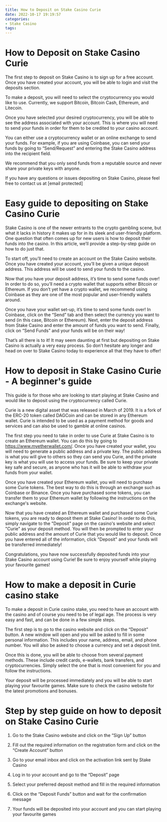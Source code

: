 ```yaml
---
title: How to Deposit on Stake Casino Curie
date: 2022-10-17 19:19:57
categories:
- Stake Casino
tags:
---
```



#  How to Deposit on Stake Casino Curie

The first step to deposit on Stake Casino is to sign up for a free account. Once you have created your account, you will be able to login and visit the deposits section.

To make a deposit, you will need to select the cryptocurrency you would like to use. Currently, we support Bitcoin, Bitcoin Cash, Ethereum, and Litecoin.

Once you have selected your desired cryptocurrency, you will be able to see the address associated with your account. This is where you will need to send your funds in order for them to be credited to your casino account.

You can either use a cryptocurrency wallet or an online exchange to send your funds. For example, if you are using Coinbase, you can send your funds by going to “Send/Request” and entering the Stake Casino address into the recipient field.

We recommend that you only send funds from a reputable source and never share your private keys with anyone.

If you have any questions or issues depositing on Stake Casino, please feel free to contact us at [email protected]

#  Easy guide to depositing on Stake Casino Curie 

Stake Casino is one of the newer entrants to the crypto gambling scene, but what it lacks in history it makes up for in its sleek and user-friendly platform. One question that often comes up for new users is how to deposit their funds into the casino. In this article, we’ll provide a step-by-step guide on how to do just that.

To start off, you’ll need to create an account on the Stake Casino website. Once you have created your account, you’ll be given a unique deposit address. This address will be used to send your funds to the casino.

Now that you have your deposit address, it’s time to send some funds over! In order to do so, you’ll need a crypto wallet that supports either Bitcoin or Ethereum. If you don’t yet have a crypto wallet, we recommend using Coinbase as they are one of the most popular and user-friendly wallets around.

Once you have your wallet set-up, it’s time to send some funds over! In Coinbase, click on the “Send” tab and then select the currency you want to send (in this case, Bitcoin or Ethereum). Next, enter the deposit address from Stake Casino and enter the amount of funds you want to send. Finally, click on “Send Funds” and your funds will be on their way!

That’s all there is to it! It may seem daunting at first but depositing on Stake Casino is actually a very easy process. So don’t hesitate any longer and head on over to Stake Casino today to experience all that they have to offer!

#   How to deposit in Stake Casino Curie - A beginner's guide

This guide is for those who are looking to start playing at Stake Casino and would like to deposit using the cryptocurrency called Curie.

Curie is a new digital asset that was released in March of 2019. It is a fork of the ERC-20 token called DAGCoin and can be stored in any Ethereum wallet. Curie is intended to be used as a payment method for goods and services and can also be used to gamble at online casinos.

The first step you need to take in order to use Curie at Stake Casino is to create an Ethereum wallet. You can do this by going to https://www.myetherwallet.com/. Once you have created your wallet, you will need to generate a public address and a private key. The public address is what you will give to others so they can send you Curie, and the private key is what you will use to access your funds. Be sure to keep your private key safe and secure, as anyone who has it will be able to withdraw your funds from your wallet.

Once you have created your Ethereum wallet, you will need to purchase some Curie tokens. The best way to do this is through an exchange such as Coinbase or Binance. Once you have purchased some tokens, you can transfer them to your Ethereum wallet by following the instructions on the exchange's website.

Now that you have created an Ethereum wallet and purchased some Curie tokens, you are ready to deposit them at Stake Casino! In order to do this, simply navigate to the "Deposit" page on the casino's website and select "Curie" as your deposit method. You will then be prompted to enter your public address and the amount of Curie that you would like to deposit. Once you have entered all of the information, click "Deposit" and your funds will be transferred immediately!

Congratulations, you have now successfully deposited funds into your Stake Casino account using Curie! Be sure to enjoy yourself while playing your favourite games!

#   How to make a deposit in Curie casino stake 

To make a deposit in Curie casino stake, you need to have an account with the casino and of course you need to be of legal age. The process is very easy and fast, and can be done in a few simple steps.

The first step is to go to the casino website and click on the “Deposit” button. A new window will open and you will be asked to fill in some personal information. This includes your name, address, email, and phone number. You will also be asked to choose a currency and set a deposit limit.

Once this is done, you will be able to choose from several payment methods. These include credit cards, e-wallets, bank transfers, and cryptocurrencies. Simply select the one that is most convenient for you and follow the instructions.

Your deposit will be processed immediately and you will be able to start playing your favourite games. Make sure to check the casino website for the latest promotions and bonuses.

#  Step by step guide on how to deposit on Stake Casino Curie

1. Go to the Stake Casino website and click on the “Sign Up” button

2. Fill out the required information on the registration form and click on the “Create Account” button

3. Go to your email inbox and click on the activation link sent by Stake Casino

4. Log in to your account and go to the “Deposit” page

5. Select your preferred deposit method and fill in the required information

6. Click on the “Deposit Funds” button and wait for the confirmation message

7. Your funds will be deposited into your account and you can start playing your favourite games